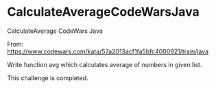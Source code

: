 # CalculateAverageCodeWarsJava
CalculateAverage CodeWars Java

From: https://www.codewars.com/kata/57a2013acf1fa5bfc4000921/train/java

Write function avg which calculates average of numbers in given list.

This challenge is completed.